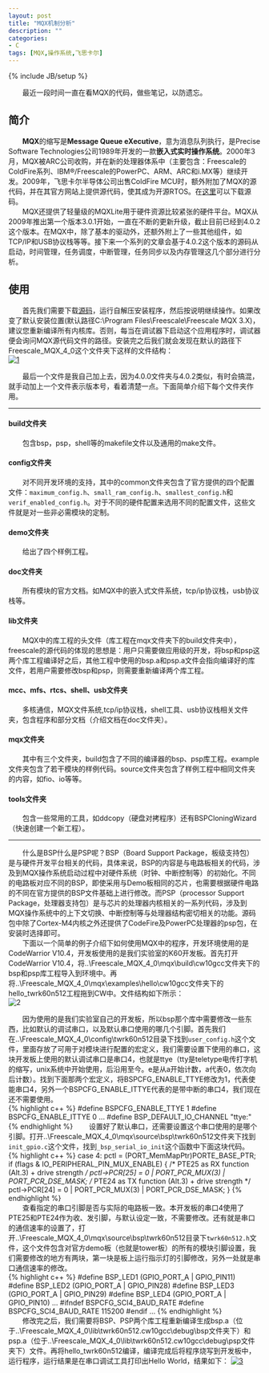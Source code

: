 ```yaml
---
layout: post
title: "MQX机制分析"
description: ""
categories: 
- C
tags: [MQX,操作系统,飞思卡尔]
---
```

{% include JB/setup %}

　　最近一段时间一直在看MQX的代码，做些笔记，以防遗忘。  
## 简介 ##
　　**MQX**的缩写是**Message Queue eXecutive**，意为消息队列执行，是Precise Software Technologies公司1989年开发的一款**嵌入式实时操作系统**。2000年3月，MQX被ARC公司收购，并在新的处理器体系中（主要包含：Freescale的ColdFire系列、IBM®/Freescale的PowerPC、ARM、ARC和i.MX等）继续开发。2009年，飞思卡尔半导体公司出售ColdFire MCU时，额外附加了MQX的源代码，并在其官方网站上提供源代码，使其成为开源RTOS。在[这里](http://www.freescale.com/zh-Hans/webapp/sps/site/homepage.jsp?code=MQX_HOME)可以下载源码。  
　　MQX还提供了轻量级的MQXLite用于硬件资源比较紧张的硬件平台。MQX从2009年推出第一个版本3.0.1开始，一直在不断的更新升级，截止目前已经到4.0.2这个版本。在MQX中，除了基本的驱动外，还额外附上了一些其他组件，如TCP/IP和USB协议栈等等。接下来一个系列的文章会基于4.0.2这个版本的源码从启动，时间管理，任务调度，中断管理，任务同步以及内存管理这几个部分进行分析。
## 使用 ##
　　首先我们需要下载[源码](http://www.freescale.com/zh-Hans/webapp/sps/site/homepage.jsp?code=MQX_HOME)，运行自解压安装程序，然后按说明继续操作。如果改变了默认安装位置(默认路径C:\Program Files\Freescale\Freescale MQX 3.X)，建议您重新编译所有内核库。否则，每当在调试器下启动这个应用程序时，调试器便会询问MQX源代码文件的路径。安装完之后我们就会发现在默认的路径下Freescale_MQX_4_0这个文件夹下这样的文件结构：   
[![1](http://h.hiphotos.bdimg.com/album/s%3D550%3Bq%3D90%3Bc%3Dxiangce%2C100%2C100/sign=29267c903f6d55fbc1c676235d193e77/58ee3d6d55fbb2fb4ca7485c4d4a20a44723dceb.jpg?referer=da88937e38f33a87c77a342a1ca9&x=.jpg)  ](http://h.hiphotos.bdimg.com/album/s%3D1400%3Bq%3D90/sign=a9af8dadff1f4134e437017a152faebb/58ee3d6d55fbb2fb4ca7485c4d4a20a44723dceb.jpg)

　　最后一个文件是我自己加上去，因为4.0.0文件夹与4.0.2类似，有时会搞混，就手动加上一个文件表示版本号，看着清楚一点。下面简单介绍下每个文件夹作用。  

----------

#### build文件夹
　　包含bsp，psp，shell等的makefile文件以及通用的make文件。
#### config文件夹 
　　对不同开发环境的支持，其中的common文件夹包含了官方提供的四个配置文件：`maximum_config.h`、`small_ram_config.h`、`smallest_config.h`和`verif_enabled_config.h`。对于不同的硬件配置来选用不同的配置文件，这些文件就是对一些非必需模块的定制。
#### demo文件夹 
　　给出了四个样例工程。
#### doc文件夹 
　　所有模块的官方文档。如MQX中的嵌入式文件系统，tcp/ip协议栈，usb协议栈等。
#### lib文件夹  
　　MQX中的库工程的头文件（库工程在mqx文件夹下的build文件夹中），freescale的源代码的体现的思想是：用户只需要做应用级的开发，将bsp和psp这两个库工程编译好之后，其他工程中使用的bsp.a和psp.a文件会指向编译好的库文件，若用户需要修改bsp和psp，则需要重新编译两个库工程。
#### mcc、mfs、rtcs、shell、usb文件夹
　　多核通信，MQX文件系统,tcp/ip协议栈，shell工具、usb协议栈相关文件夹，包含程序和部分文档（介绍文档在doc文件夹）。
#### mqx文件夹
　　其中有三个文件夹，build包含了不同的编译器的bsp、psp库工程。example文件夹包含了若干模块的样例代码。source文件夹包含了样例工程中相同文件夹的内容，如fio、io等等。
#### tools文件夹 
　　包含一些常用的工具，如ddcopy（硬盘对拷程序）还有BSPCloningWizard（快速创建一个新工程）。


----------
  
　　什么是BSP什么是PSP呢？BSP（Board Support Package，板级支持包）是与硬件开发平台相关的代码，具体来说，BSP的内容是与电路板相关的代码，涉及到MQX操作系统启动过程中对硬件系统（时钟、中断控制等）的初始化。不同的电路板对应不同的BSP，即使采用与Demo板相同的芯片，也需要根据硬件电路的不同在官方提供的BSP文件基础上进行修改。而PSP（processor Support Package，处理器支持包）是与芯片的处理器内核相关的一系列代码，涉及到MQX操作系统中的上下文切换、中断控制等与处理器结构密切相关的功能。源码包中除了Cortex-M4内核之外还提供了CodeFire及PowerPC处理器的psp包，在安装时选择即可。  
　　下面以一个简单的例子介绍下如何使用MQX中的程序，开发环境使用的是CodeWarrior V10.4，开发板使用的是我们实验室的K60开发板。首先打开CodeWarrior V10.4，将..\Freescale_MQX_4_0\mqx\build\cw10gcc文件夹下的bsp和psp库工程导入到环境中。再将..\Freescale_MQX_4_0\mqx\examples\hello\cw10gcc文件夹下的hello_twrk60n512工程拖到CW中。文件结构如下所示：  
![2](http://h.hiphotos.bdimg.com/album/s%3D900%3Bq%3D90/sign=e741d5678418367aa98973dd1e48fae9/b8389b504fc2d562d225c8a3e51190ef76c66c4a.jpg)

　　因为使用的是我们实验室自己的开发板，所以bsp那个库中需要修改一些东西，比如默认的调试串口，以及默认串口使用的哪几个引脚。首先我们在..\Freescale_MQX_4_0\config\twrk60n512目录下找到`user_config.h`这个文件，里面存放了可用于对模块进行配置的宏定义，我们需要设置下使用的串口，这块开发板上使用的默认调试串口是串口4，也就是ttye（tty是teletype电传打字机的缩写，unix系统中开始使用，后沿用至今。e是从a开始计数，a代表0，依次向后计数）。找到下面那两个宏定义，将BSPCFG_ENABLE_TTYE修改为1，代表使能串口4，另外一个BSPCFG_ENABLE_ITTYE代表的是带中断的串口4，我们现在还不需要使用。  
{% highlight c++ %}
#define BSPCFG_ENABLE_TTYE                        1
#define BSPCFG_ENABLE_ITTYE                       0
...
#define BSP_DEFAULT_IO_CHANNEL                    "ttye:"
{% endhighlight %}
　　设置好了默认串口，还需要设置这个串口使用的是哪个引脚。打开..\Freescale_MQX_4_0\mqx\source\bsp\twrk60n512文件夹下找到`init_gpio.c`这个文件，找到`_bsp_serial_io_init`这个函数中下面这块代码。  
{% highlight c++ %}
case 4:
            pctl = (PORT_MemMapPtr)PORTE_BASE_PTR;
            if (flags & IO_PERIPHERAL_PIN_MUX_ENABLE)
            {
                /* PTE25 as RX function (Alt.3) + drive strength */
                pctl->PCR[25] = 0 | PORT_PCR_MUX(3) | PORT_PCR_DSE_MASK;
                /* PTE24 as TX function (Alt.3) + drive strength */
                pctl->PCR[24] = 0 | PORT_PCR_MUX(3) | PORT_PCR_DSE_MASK;
            }
{% endhighlight %}  
　　查看指定的串口引脚是否与实际的电路板一致。本开发板的串口4使用了PTE25和PTE24作为收、发引脚，与默认设定一致，不需要修改。还有就是串口的通信速率的设置了，打开..\Freescale_MQX_4_0\mqx\source\bsp\twrk60n512目录下`twrk60n512.h`文件，这个文件包含对官方demo板（也就是tower板）的所有的模块引脚设置，我们需要修改的地方有两块，第一块是板上运行指示灯的引脚修改，另外一处就是串口通信速率的修改。    
{% highlight c++ %}
#define BSP_LED1                    (GPIO_PORT_A | GPIO_PIN11)
#define BSP_LED2                    (GPIO_PORT_A | GPIO_PIN28)
#define BSP_LED3                    (GPIO_PORT_A | GPIO_PIN29)
#define BSP_LED4                    (GPIO_PORT_A | GPIO_PIN10)
...
#ifndef BSPCFG_SCI4_BAUD_RATE
	#define BSPCFG_SCI4_BAUD_RATE             115200
#endif
...
{% endhighlight %}    
　　修改完之后，我们需要将BSP、PSP两个库工程重新编译生成bsp.a（位于..\Freescale_MQX_4_0\lib\twrk60n512.cw10gcc\debug\bsp文件夹下）和psp.a（位于..\Freescale_MQX_4_0\lib\twrk60n512.cw10gcc\debug\psp文件夹下）文件。再将hello_twrk60n512编译，编译完成后将程序烧写到开发板中，运行程序，运行结果是在串口调试工具打印出Hello World，结果如下：
[![3](http://g.hiphotos.bdimg.com/album/s%3D1400%3Bq%3D90/sign=da4cc3eaa6c27d1ea1263fc02be5961f/242dd42a2834349b0d481fcbcbea15ce36d3be35.jpg)](http://g.hiphotos.bdimg.com/album/s%3D1400%3Bq%3D90/sign=da4cc3eaa6c27d1ea1263fc02be5961f/242dd42a2834349b0d481fcbcbea15ce36d3be35.jpg)

